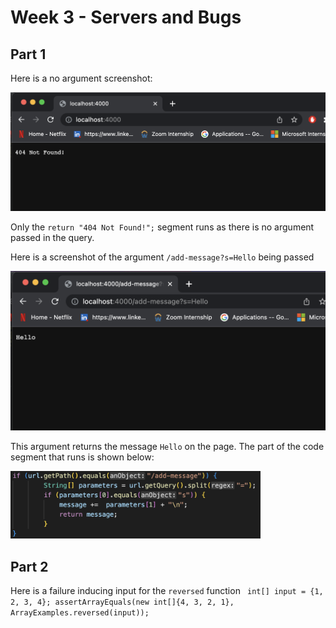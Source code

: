 # Week 3 - Servers and Bugs 

## Part 1 

Here is a no argument screenshot: 

<img src = "images/404NotFound.png" width = "700">

Only the `return "404 Not Found!";` segment runs as there is no argument passed in the query.

Here is a screenshot of the argument `/add-message?s=Hello` being passed 

<img src = "images/Hello.png" width = "700">

This argument returns the message `Hello` on the page. The part of the code segment that runs is shown below: 

<img src = "images/argument.png" width = "400">

## Part 2

Here is a failure inducing input for the `reversed` function 
`
int[] input = {1, 2, 3, 4};
assertArrayEquals(new int[]{4, 3, 2, 1}, ArrayExamples.reversed(input));`
